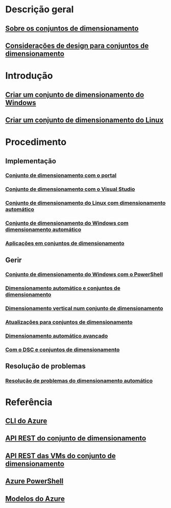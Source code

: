 # Descrição geral
## [Sobre os conjuntos de dimensionamento](virtual-machine-scale-sets-overview.md)
## [Considerações de design para conjuntos de dimensionamento](virtual-machine-scale-sets-design-overview.md)

# Introdução
## [Criar um conjunto de dimensionamento do Windows](virtual-machine-scale-sets-windows-create.md)
## [Criar um conjunto de dimensionamento do Linux](virtual-machine-scale-sets-linux-create-cli.md)

# Procedimento
## Implementação
### [Conjunto de dimensionamento com o portal](virtual-machine-scale-sets-portal-create.md)
### [Conjunto de dimensionamento com o Visual Studio](virtual-machine-scale-sets-vs-create.md)
### [Conjunto de dimensionamento do Linux com dimensionamento automático](virtual-machine-scale-sets-linux-autoscale.md)
### [Conjunto de dimensionamento do Windows com dimensionamento automático](virtual-machine-scale-sets-windows-autoscale.md)
### [Aplicações em conjuntos de dimensionamento](virtual-machine-scale-sets-deploy-app.md)

## Gerir
### [Conjunto de dimensionamento do Windows com o PowerShell](virtual-machine-scale-sets-windows-manage.md)
### [Dimensionamento automático e conjuntos de dimensionamento](virtual-machine-scale-sets-autoscale-overview.md)
### [Dimensionamento vertical num conjunto de dimensionamento](virtual-machine-scale-sets-vertical-scale-reprovision.md)
### [Atualizações para conjuntos de dimensionamento](virtual-machine-scale-sets-upgrade-scale-set.md)
### [Dimensionamento automático avançado](virtual-machine-scale-sets-advanced-autoscale.md)
### [Com o DSC e conjuntos de dimensionamento](virtual-machine-scale-sets-dsc.md)

## Resolução de problemas
### [Resolução de problemas do dimensionamento automático](virtual-machine-scale-sets-troubleshoot.md)

# Referência
## [CLI do Azure](../virtual-machines/azure-cli-arm-commands.md)
## [API REST do conjunto de dimensionamento](/rest/api/compute/virtualmachinescalesets)
## [API REST das VMs do conjunto de dimensionamento](/rest/api/compute/virtualmachinescalesetvms)
## [Azure PowerShell](/powershell/resourcemanager/)
## [Modelos do Azure](https://azure.microsoft.com/documentation/templates/?term=vmss)


<!--HONumber=Nov16_HO2-->


